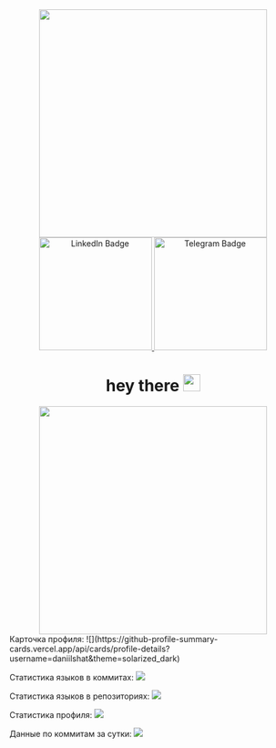 <div id="header" align="center">
  <img src="https://media.giphy.com/media/ukMiDlCmdv2og/giphy.gif" width="400"/>
</div>
<div id="badges" align="center">
  <a href="your-linkedin-URL">
    <img src="https://img.shields.io/badge/LinkedIn-blue?style=for-the-badge&logo=linkedin&logoColor=white" alt="LinkedIn Badge" width="198"/>
  </a>
   <a href="your-twitter-URL">
    <img src="https://img.shields.io/badge/Telegram-blue?style=for-the-badge&logo=telegram&logoColor=white" alt="Telegram Badge" width="198"/>
  </a>
</div>
<h1 align="center">
  hey there
  <img src="https://media2.giphy.com/media/v1.Y2lkPTc5MGI3NjEx…9naWZfYnlfaWQmY3Q9cw/hvRJCLFzcasrR4ia7z/giphy.gif" width="30px"/>
</h1>
<div align="center">
  <img src="https://media.giphy.com/media/yYSSBtDgbbRzq/giphy.gif" width="400"/>
</div>
Карточка профиля: 
![](https://github-profile-summary-cards.vercel.app/api/cards/profile-details?username=daniilshat&theme=solarized_dark)

Статистика языков в коммитах:
![](https://github-profile-summary-cards.vercel.app/api/cards/most-commit-language?username=daniilshat&theme=solarized_dark)

Статистика языков в репозиториях:
![](https://github-profile-summary-cards.vercel.app/api/cards/repos-per-language?username=daniilshat&theme=solarized_dark)

Статистика профиля:
![](https://github-profile-summary-cards.vercel.app/api/cards/stats?username=daniilshat&theme=solarized_dark)

Данные по коммитам за сутки:
![](https://github-profile-summary-cards.vercel.app/api/cards/productive-time?username=daniilshat&theme=solarized_dark)
